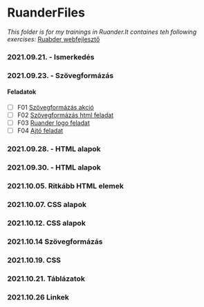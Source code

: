 # RuanderFiles
*This folder is for my trainings in Ruander.It containes teh following exercises:*
[Ruabder webfejlesztő](https://www.ruander.hu/webfejleszto-kepzes.html)
### 2021.09.21. - Ismerkedés

### 2021.09.23. - Szövegformázás
#### Feladatok
- [ ] F01 [Szövegformázás akció](https://mega.nz/folder/m4o03I7Y#w-QjJOIEAMUqnOLUdx0wyg/folder/u0xTDIDI)
- [ ] F02 [Szövegformázás html feladat](https://mega.nz/folder/m4o03I7Y#w-QjJOIEAMUqnOLUdx0wyg/folder/ChgHHYYC)
- [ ] F03 [Ruander logo feladat](https://mega.nz/folder/m4o03I7Y#w-QjJOIEAMUqnOLUdx0wyg/folder/L841TY6Y)
- [ ] F04 [Ajtó feladat](https://mega.nz/folder/m4o03I7Y#w-QjJOIEAMUqnOLUdx0wyg/folder/3hhDCa4K)
### 2021.09.28. - HTML alapok
<!-- Listák táblázatok -->


### 2021.09.30. - HTML alapok
<!-- HEAD, Tag, Form elemek -->

### 2021.10.05. Ritkább HTML elemek

### 2021.10.07. CSS alapok

### 2021.10.12. CSS alapok

### 2021.10.14 Szövegformázás

### 2021.10.19. CSS
<!-- Listák, Outline -->

### 2021.10.21. Táblázatok

### 2021.10.26 Linkek
<!-- Pseudo classok és elemek-->